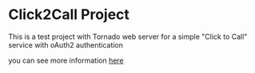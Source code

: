 Click2Call Project
==================

This is a test project with Tornado web server for a simple "Click to Call" service with oAuth2 authentication

you can see more information [here](http://click2call.readthedocs.org)
